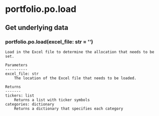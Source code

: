 # portfolio.po.load

## Get underlying data 
### portfolio.po.load(excel_file: str = '')


    Load in the Excel file to determine the allocation that needs to be set.

    Parameters
    ----------
    excel_file: str
        The location of the Excel file that needs to be loaded.

    Returns
    -------
    tickers: list
        Returns a list with ticker symbols
    categories: dictionary
        Returns a dictionary that specifies each category
